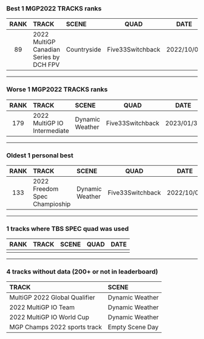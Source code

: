 ### Best 1 MGP2022 TRACKS ranks
|RANK|TRACK|SCENE|QUAD|DATE|
|:---:|:---|:---|:---:|:---:|
|89|2022 MultiGP Canadian Series by DCH FPV|Countryside|Five33Switchback|2022/10/05|
---
### Worse 1 MGP2022 TRACKS ranks
|RANK|TRACK|SCENE|QUAD|DATE|
|:---:|:---|:---|:---:|:---:|
|179|2022 MultiGP IO Intermediate|Dynamic Weather|Five33Switchback|2023/01/31|
---
### Oldest 1 personal best
|RANK|TRACK|SCENE|QUAD|DATE|
|:---:|:---|:---|:---:|:---:|
|133|2022 Freedom Spec Champioship|Dynamic Weather|Five33Switchback|2022/10/05|
---
### 1 tracks where TBS SPEC quad was used
|RANK|TRACK|SCENE|QUAD|DATE|
|:---:|:---|:---|:---:|:---:|
||||||
---
### 4 tracks without data (200+ or not in leaderboard)
|TRACK|SCENE|
|:---|:---|
|MultiGP 2022 Global Qualifier|Dynamic Weather|
|2022 MultiGP IO Team|Dynamic Weather|
|2022 MultiGP IO World Cup|Dynamic Weather|
|MGP Champs 2022 sports track|Empty Scene Day|
